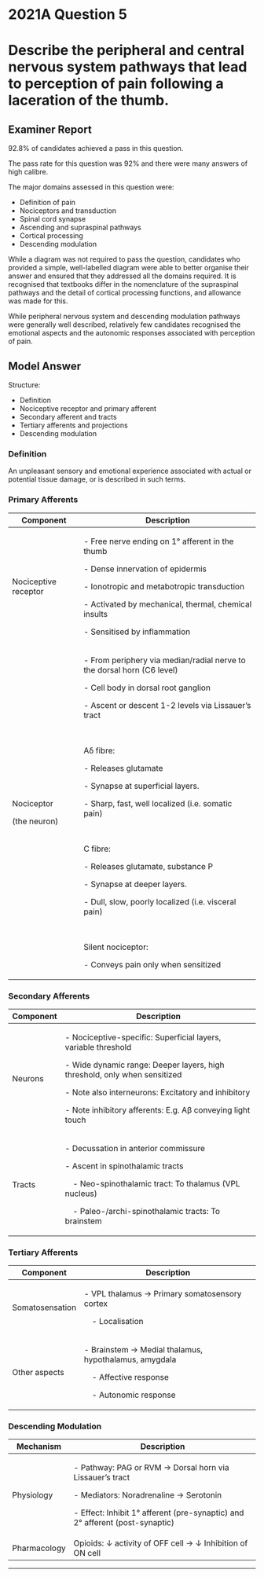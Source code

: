 # 2021A Question 5
# Describe the peripheral and central nervous system pathways that lead to perception of pain following a laceration of the thumb.


## Examiner Report
92.8% of candidates achieved a pass in this question.


The pass rate for this question was 92% and there were many answers of high calibre.


The major domains assessed in this question were:

* Definition of pain
* Nociceptors and transduction
* Spinal cord synapse
* Ascending and supraspinal pathways
* Cortical processing
* Descending modulation


While a diagram was not required to pass the question, candidates who provided a simple, well-labelled diagram were able to better organise their answer and ensured that they addressed all the domains required. It is recognised that textbooks differ in the nomenclature of the supraspinal pathways and the detail of cortical processing functions, and allowance was made for this.


While peripheral nervous system and descending modulation pathways were generally well described, relatively few candidates recognised the emotional aspects and the autonomic responses associated with perception of pain.

## Model Answer
Structure:

- Definition
- Nociceptive receptor and primary afferent
- Secondary afferent and tracts
- Tertiary afferents and projections
- Descending modulation


### Definition
An unpleasant sensory and emotional experience associated with actual or potential tissue damage, or is described in such terms.

### Primary Afferents

|Component|Description|
| -- | -- |
|Nociceptive receptor|<p>- Free nerve ending on 1° afferent in the thumb</p><p>- Dense innervation of epidermis</p><p>- Ionotropic and metabotropic transduction</p><p>- Activated by mechanical, thermal, chemical insults</p><p>- Sensitised by inflammation</p>|
|<p>Nociceptor</p><p>(the neuron)</p>|<p>- From periphery via median/radial nerve to the dorsal horn (C6 level)</p><p>- Cell body in dorsal root ganglion</p><p>- Ascent or descent 1-2 levels via Lissauer’s tract</p><br><p>Aδ fibre:</p><p>- Releases glutamate</p><p>- Synapse at superficial layers.</p><p>- Sharp, fast, well localized (i.e. somatic pain)</p><br><p>C fibre:</p><p>- Releases glutamate, substance P</p><p>- Synapse at deeper layers.</p><p>- Dull, slow, poorly localized (i.e. visceral pain)</p><br><p>Silent nociceptor:</p><p>- Conveys pain only when sensitized</p>|

### Secondary Afferents

|Component|Description|
| -- | -- |
|Neurons|<p>- Nociceptive-specific: Superficial layers, variable threshold</p><p>- Wide dynamic range: Deeper layers, high threshold, only when sensitized</p><p>- Note also interneurons: Excitatory and inhibitory</p><p>- Note inhibitory afferents: E.g. Aβ conveying light touch</p>|
|Tracts|<p>- Decussation in anterior commissure</p><p>- Ascent in spinothalamic tracts</p><p>&emsp;- Neo-spinothalamic tract: To thalamus (VPL nucleus)</p><p>&emsp;- Paleo-/archi-spinothalamic tracts: To brainstem</p>|

### Tertiary Afferents

|Component|Description|
| -- | -- |
|Somatosensation|<p>- VPL thalamus → Primary somatosensory cortex</p><p>&emsp;- Localisation</p>|
|Other aspects|<p>- Brainstem → Medial thalamus, hypothalamus, amygdala</p><p>&emsp;- Affective response</p><p>&emsp;- Autonomic response</p>|

### Descending Modulation

|Mechanism|Description|
| -- | -- |
|Physiology|<p>- Pathway: PAG or RVM → Dorsal horn via Lissauer’s tract</p><p>- Mediators: Noradrenaline → Serotonin</p><p>- Effect: Inhibit 1° afferent (pre-synaptic) and 2° afferent (post-synaptic)</p>|
|Pharmacology| Opioids: ↓ activity of OFF cell → ↓ Inhibition of ON cell|




--- 

 